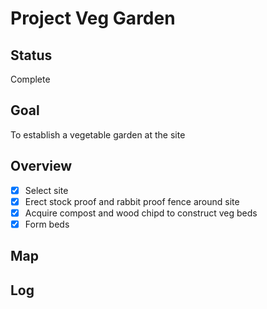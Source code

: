 # Project Veg Garden

## Status

Complete

## Goal

To establish a vegetable garden at the site

## Overview

- [x] Select site
- [x] Erect stock proof  and rabbit proof fence around site
- [x] Acquire compost and wood chipd to construct veg beds
- [x] Form beds

## Map

## Log